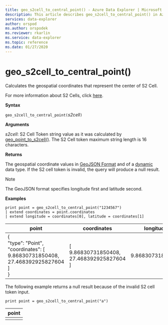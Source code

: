 ```yaml
---
title: geo_s2cell_to_central_point() - Azure Data Explorer | Microsoft Docs
description: This article describes geo_s2cell_to_central_point() in Azure Data Explorer.
services: data-explorer
author: orspod
ms.author: orspodek
ms.reviewer: rkarlin
ms.service: data-explorer
ms.topic: reference
ms.date: 01/27/2020
---
```

# geo_s2cell_to_central_point()

Calculates the geospatial coordinates that represent the center of S2 Cell.

For more information about S2 Cells, click [here](http://s2geometry.io/devguide/s2cell_hierarchy).

**Syntax**

`geo_s2cell_to_central_point(`*s2cell*`)`

**Arguments**

*s2cell*: S2 Cell Token string value as it was calculated by [geo_point_to_s2cell()](geo-point-to-s2cell-function.md). The S2 Cell token maximum string length is 16 characters.

**Returns**

The geospatial coordinate values in [GeoJSON Format](https://tools.ietf.org/html/rfc7946) and of a [dynamic](./scalar-data-types/dynamic.md) data type. If the S2 cell token is invalid, the query will produce a null result.

> [!NOTE]
> The GeoJSON format specifies longitude first and latitude second.

**Examples**

```kusto
print point = geo_s2cell_to_central_point("1234567")
| extend coordinates = point.coordinates
| extend longitude = coordinates[0], latitude = coordinates[1]
```

|point|coordinates|longitude|latitude|
|---|---|---|---|
|{<br>  "type": "Point",<br>  "coordinates": [<br>    9.86830731850408,<br>    27.468392925827604<br>  ]<br>}|[<br>  9.86830731850408,<br>  27.468392925827604<br>]|9.86830731850408|27.4683929258276|

The following example returns a null result because of the invalid S2 cell token input.
```kusto
print point = geo_s2cell_to_central_point("a")
```

|point|
|---|
||